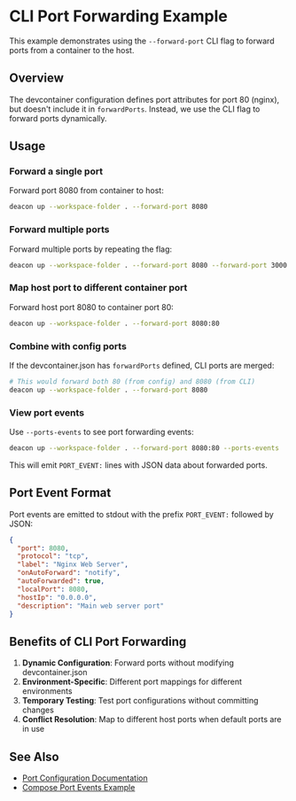 # CLI Port Forwarding Example

This example demonstrates using the `--forward-port` CLI flag to forward ports from a container to the host.

## Overview

The devcontainer configuration defines port attributes for port 80 (nginx), but doesn't include it in `forwardPorts`. Instead, we use the CLI flag to forward ports dynamically.

## Usage

### Forward a single port

Forward port 8080 from container to host:

```bash
deacon up --workspace-folder . --forward-port 8080
```

### Forward multiple ports

Forward multiple ports by repeating the flag:

```bash
deacon up --workspace-folder . --forward-port 8080 --forward-port 3000
```

### Map host port to different container port

Forward host port 8080 to container port 80:

```bash
deacon up --workspace-folder . --forward-port 8080:80
```

### Combine with config ports

If the devcontainer.json has `forwardPorts` defined, CLI ports are merged:

```bash
# This would forward both 80 (from config) and 8080 (from CLI)
deacon up --workspace-folder . --forward-port 8080
```

### View port events

Use `--ports-events` to see port forwarding events:

```bash
deacon up --workspace-folder . --forward-port 8080:80 --ports-events
```

This will emit `PORT_EVENT:` lines with JSON data about forwarded ports.

## Port Event Format

Port events are emitted to stdout with the prefix `PORT_EVENT:` followed by JSON:

```json
{
  "port": 8080,
  "protocol": "tcp",
  "label": "Nginx Web Server",
  "onAutoForward": "notify",
  "autoForwarded": true,
  "localPort": 8080,
  "hostIp": "0.0.0.0",
  "description": "Main web server port"
}
```

## Benefits of CLI Port Forwarding

1. **Dynamic Configuration**: Forward ports without modifying devcontainer.json
2. **Environment-Specific**: Different port mappings for different environments
3. **Temporary Testing**: Test port configurations without committing changes
4. **Conflict Resolution**: Map to different host ports when default ports are in use

## See Also

- [Port Configuration Documentation](../../../docs/CLI-SPEC.md#http-and-network-handling)
- [Compose Port Events Example](../../compose/port-events/)
